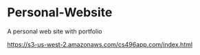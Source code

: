 # Personal-Website
A personal web site with portfolio

https://s3-us-west-2.amazonaws.com/cs496app.com/index.html
